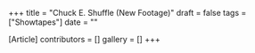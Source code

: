 +++
title = "Chuck E. Shuffle (New Footage)"
draft = false
tags = ["Showtapes"]
date = ""

[Article]
contributors = []
gallery = []
+++